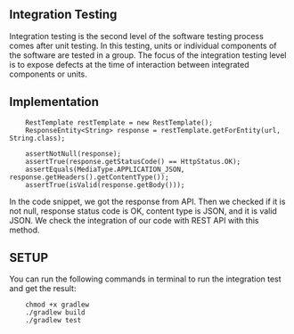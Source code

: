 ## Integration Testing
Integration testing is the second level of the software testing process comes after unit testing. In this testing, units or individual components of the software are tested in a group. The focus of the integration testing level is to expose defects at the time of interaction between integrated components or units.

## Implementation
```
    RestTemplate restTemplate = new RestTemplate();
    ResponseEntity<String> response = restTemplate.getForEntity(url, String.class);

    assertNotNull(response);
    assertTrue(response.getStatusCode() == HttpStatus.OK);
    assertEquals(MediaType.APPLICATION_JSON, response.getHeaders().getContentType());
    assertTrue(isValid(response.getBody()));
```

In the code snippet, we got the response from API. Then we checked if it is not null, response status code is OK, content type is JSON, and it is valid JSON.
We check the integration of our code with REST API with this method.

## SETUP
You can run the following commands in terminal to run the integration test and get the result:
```
    chmod +x gradlew
    ./gradlew build
    ./gradlew test
```